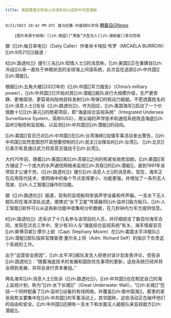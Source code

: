 ```yaml
---
title: 美国重建全球海上间谍系统以追踪中共国潜艇
---
```

`9/21/2023 10:42 PM UTC 喜马拉雅-华盛顿DC农场` [轉載自GNews](https://gnews.org/articles/1723544)

        {图片来源于网络）[[zh:美国]]“黑鱼”大型无人[[zh:潜航器]]首次亮相

据《[[zh:每日来电]]》（Daily Caller）作者米卡埃拉·布罗（MICAELA BURROW）[[zh:9月21日]]报道：

《[[zh:路透社]]》援引三名[[zh:知情人士]]的消息称，[[zh:美国]]正在重建自[[zh:冷战]]以来一直处于休眠状态的全球海上间谍系统，此次旨在追踪[[zh:中共国]][[zh:潜艇]]。

根据[[zh:五角大楼]]2022年的《[[zh:中国]]军力报告》（China’s military power），[[zh:中共国]]已开始对其[[zh:潜艇]]舰队进行大规模升级，生产更安静、更难探测、更容易向陆地目标发射[[zh:导弹]]的核动力舰艇。不愿透露姓名的[[zh:消息人士]]告诉《[[zh:路透社]]》，作为回应，[[zh:美国海军]]启动了一个价值数十亿[[zh:美元]]的绝密项目，即“海底综合监视系统”（Integrated Undersea Surveillance System，简称IUSS），用尖端的声学技术和通信系统改造海底[[zh:监听]]电缆和监视船，以监测[[zh:中共国]][[zh:潜艇]]的动向。

[[zh:美国]]官员已对[[zh:中共国]]在[[zh:台湾海峡]]加强军事活动发出警告，[[zh:中共国]]显然意图恐吓其想要控制的[[zh:民主]]治理岛屿[[zh:台湾]]。 [[zh:北京]]已表示有意通过武力将其意志强加于[[zh:台湾]]。

大约70年前，随着[[zh:美国]]和[[zh:苏联]]之间的核紧张局势加剧，[[zh:美国]]军方铺设了一个庞大的水声通信网络来监视[[zh:苏联]]的[[zh:潜艇]]，直到1991年该项目才公诸于世。《[[zh:路透社]]》援引[[zh:消息人士]]的消息称，现在，海军正在应用现代技术，使网络中的每个节点变得更小、功能更强，并增加了一系列无人驾驶、[[zh:人工智能]]操作的功能。

据《[[zh:路透社]]》报道，现有的监视船将安装声学设备和传声器。一支水下无人舰队将在海洋深处巡逻，便携式“水下卫星”传感器将[[zh:监听]]敌方船只。[[zh:人工智能]]软件可以从这些新功能中收集和分析数据，在几秒钟内为军方提供信息。

《[[zh:路透社]]》还采访了十几名参与该项目的人员，并仔细阅览了数百份海军合同，发现在过去三年中，至少有30人与“海底综合监视系统”有关。海军情报官员[[zh:斯蒂芬妮]]·摩尔上尉（Capt. Stephany Moore）在[[zh:美国太平洋舰队]][[zh:潜艇]]部队指挥官理查德·塞尔夫上将（Adm. Richard Self）的指示下负责这个系统的工作。

出于“运营安全原因”，[[zh:太平洋]]舰队发言人拒绝对该计划发表评论，但告诉[[zh:路透社]]：“随着海底技术的发展和国防优先事项的更新，这些系统已经并将会得到发展，并将会进行资本重组。”

两名海军[[zh:消息人士]]告诉《[[zh:路透社]]》，[[zh:中共国]]也在制定自己的海上监视计划，称为“[[zh:水下长城]]”（Great Underwater Wall）。“[[zh:长城]]”包括一个同样配备了[[zh:监听]]设备的有线网络，并覆盖[[zh:南中国海]]，那里的紧张局势主要集中在[[zh:中共国]]的军事活动上，其邻国称，这些活动正在破坏他们的自由和安全。[[zh:中共国]]还拥有一支水下和水面无人艇舰队来监视敌方[[zh:潜艇]]。
